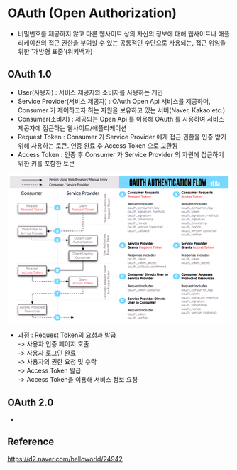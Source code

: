 # OAuth (Open Authorization)
- 비밀번호를 제공하지 않고 다른 웹사이트 상의 자신의 정보에 대해 웹사이트나 애플리케이션의 접근 권한을 부여할 수 있는 공통적인 수단으로 사용되는, 접근 위임을 위한 '개방형 표준'(위키백과)

## OAuth 1.0
- User(사용자) : 서비스 제공자와 소비자를 사용하는 개인
- Service Provider(서비스 제공자) : OAuth Open Api 서비스를 제공하며, Consumer 가 제어하고자 하는 자원을 보유하고 있는 서버(Naver, Kakao etc.)
- Consumer(소비자) : 제공되는 Open Api 를 이용해 OAuth 를 사용하여 서비스 제공자에 접근하는 웹사이트/애플리케이션
- Request Token : Consumer 가 Service Provider 에게 접근 권한을 인증 받기 위해 사용하는 토큰. 인증 완료 후 Access Token 으로 교환됨
- Access Token : 인증 후 Consumer 가 Service Provider 의 자원에 접근하기 위한 키를 포함한 토큰

![OAuth 1.0](../Image/OAuth/OAuth1.0.jpg)

- 과정 : Request Token의 요청과 발급  
-> 사용자 인증 페이지 호출  
-> 사용자 로그인 완료  
-> 사용자의 권한 요청 및 수락  
-> Access Token 발급  
-> Access Token을 이용해 서비스 정보 요청


## OAuth 2.0
- 

## Reference
https://d2.naver.com/helloworld/24942